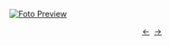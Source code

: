 [![Foto Preview](preview/n734.avif)](https://20essentials.github.io/project-000-734)

<div align="center" style="display: flex; justify-content: center;">
  <a  href="https://github.com/20essentials/project-000-733" target="_blank">&#8592;</a>
  &nbsp;&nbsp;
  <a  href="https://github.com/20essentials/project-000-735" target="_blank">&#8594;</a>
</div>
